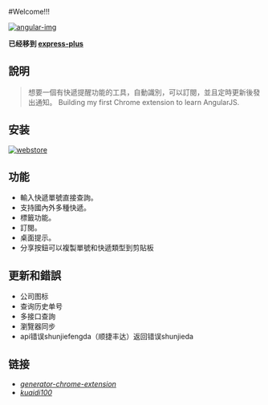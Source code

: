 #Welcome!!!

[![angular-img](https://img.shields.io/badge/Angular-1.4.9-2BAF2B.svg?style=flat-square)](https://angularjs.org/)

**已经移到 [express-plus](https://github.com/minosss/express-plus)**

## 說明

>想要一個有快遞提醒功能的工具，自動識別，可以訂閱，並且定時更新後發出通知。
>Building my first Chrome extension to learn AngularJS.

## 安装

[![webstore](https://developer.chrome.com/webstore/images/ChromeWebStore_BadgeWBorder_v2_206x58.png)](https://chrome.google.com/webstore/detail/hghlokkgbicmblinhepcibacaiegldeg)

## 功能

+ 輸入快遞單號直接查詢。
+ 支持國內外多種快遞。
+ 標籤功能。
+ 訂閱。
+ 桌面提示。
+ 分享按鈕可以複製單號和快遞類型到剪貼板

## 更新和錯誤

+ 公司图标
+ 查询历史单号
+ 多接口查詢
+ 瀏覽器同步
+ api错误shunjiefengda（顺捷丰达）返回错误shunjieda

## 链接
- *[generator-chrome-extension](https://github.com/yeoman/generator-chrome-extension)*
- *[kuaidi100](http://www.kuaidi100.com/)*
